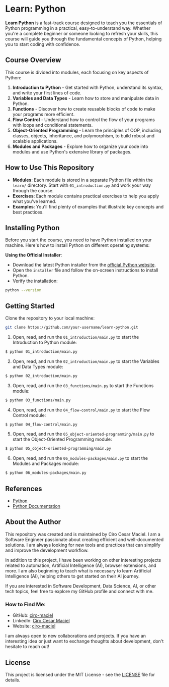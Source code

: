 # Learn: Python

**Learn Python** is a fast-track course designed to teach you the essentials of Python programming in a practical, easy-to-understand way. Whether you're a complete beginner or someone looking to refresh your skills, this course will guide you through the fundamental concepts of Python, helping you to start coding with confidence.

## Course Overview

This course is divided into modules, each focusing on key aspects of Python:

1. **Introduction to Python** - Get started with Python, understand its syntax, and write your first lines of code.
2. **Variables and Data Types** - Learn how to store and manipulate data in Python.
3. **Functions** - Discover how to create reusable blocks of code to make your programs more efficient.
4. **Flow Control** - Understand how to control the flow of your programs with loops and conditional statements.
5. **Object-Oriented Programming** - Learn the principles of OOP, including classes, objects, inheritance, and polymorphism, to build robust and scalable applications.
6. **Modules and Packages** - Explore how to organize your code into modules and use Python's extensive library of packages.

## How to Use This Repository

- **Modules**: Each module is stored in a separate Python file within the `learn/` directory. Start with `01_introduction.py` and work your way through the course.
- **Exercises**: Each module contains practical exercises to help you apply what you've learned.
- **Examples**: You'll find plenty of examples that illustrate key concepts and best practices.

## Installing Python

Before you start the course, you need to have Python installed on your machine. Here's how to install Python on different operating systems:

**Using the Official Installer**:

- Download the latest Python installer from the [official Python website](https://www.python.org/downloads/).
- Open the `installer` file and follow the on-screen instructions to install Python.
- Verify the installation:

```bash
python --version
```

## Getting Started

Clone the repository to your local machine:

```bash
git clone https://github.com/your-username/learn-python.git
```

1. Open, read, and run the `01_introduction/main.py` to start the Introduction to Python module:

```bash
$ python 01_introduction/main.py
```

2. Open, read, and run the `02_introduction/main.py` to start the Variables and Data Types module:

```bash
$ python 02_introduction/main.py
```

3. Open, read, and run the `03_functions/main.py` to start the Functions module:

```bash
$ python 03_functions/main.py
```

4. Open, read, and run the `04_flow-control/main.py` to start the Flow Control module:

```bash
$ python 04_flow-control/main.py
```

5. Open, read, and run the `05_object-oriented-programming/main.py` to start the Object-Oriented Programming module:

```bash
$ python 05_object-oriented-programming/main.py
```

6. Open, read, and run the `06_modules-packages/main.py` to start the Modules and Packages module:

```bash
$ python 06_modules-packages/main.py
```

## References

- [Python](https://www.python.org/)
- [Python Documentation](https://docs.python.org/3/)

## About the Author

This repository was created and is maintained by Ciro Cesar Maciel. I am a Software Engineer passionate about creating efficient and well-documented solutions. I am always looking for new tools and practices that can simplify and improve the development workflow.

In addition to this project, I have been working on other interesting projects related to automation, Artificial Intelligence (AI), browser extensions, and more. I am also beginning to teach what is necessary to learn Artificial Intelligence (AI), helping others to get started on their AI journey.

If you are interested in Software Development, Data Science, AI, or other tech topics, feel free to explore my GitHub profile and connect with me.

### How to Find Me:

- GitHub: [ciro-maciel](https://github.com/ciro-maciel)
- LinkedIn: [Ciro Cesar Maciel](https://www.linkedin.com/in/ciro-maciel/)
- Website: [ciro-maciel](https://www.ciro-maciel.click)

I am always open to new collaborations and projects. If you have an interesting idea or just want to exchange thoughts about development, don't hesitate to reach out!

## License

This project is licensed under the MIT License - see the [LICENSE](LICENSE) file for details.
